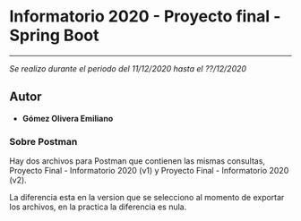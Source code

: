 # Informatorio 2020 - Proyecto final - Spring Boot

---

_Se realizo durante el periodo del 11/12/2020 hasta el ??/12/2020_

## Autor

* **Gómez Olivera Emiliano**

### Sobre Postman

Hay dos archivos para Postman que contienen las mismas consultas, Proyecto Final - Informatorio 2020 (v1) y Proyecto Final - Informatorio 2020 (v2).

La diferencia esta en la version que se selecciono al momento de exportar los archivos, en la practica la diferencia es nula.